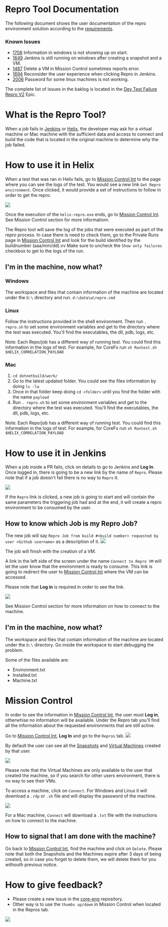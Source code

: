 #  Repro Tool Documentation
The following document shows the user documentation of the repro environment solution according to the [requirements](https://github.com/dotnet/core-eng/blob/master/Documentation/Project-Docs/Repro%20Environment/Prod%20Requirements.md).

### Known Issues
- [1708](https://github.com/dotnet/core-eng/issues/1708) Information in windows is not showing up on start.
- [1649](https://github.com/dotnet/core-eng/issues/1649) Jenkins is still running on windows after creating a snapshot and a VM.
- [1487](https://github.com/dotnet/core-eng/issues/1487) Delete a VM in Mission Control sometimes reports error.
- [1694](https://github.com/dotnet/core-eng/issues/1694) Reconsider the user experience when clicking Repro in Jenkins.
- [2006](https://github.com/dotnet/core-eng/issues/2006) Password for some linux machines is not working.

The complete list of issues in the baklog is located in the [Dev Test Failure Repro V2](https://github.com/dotnet/core-eng/issues/1988) Epic.

# What is the Repro Tool?
When a job fails in [Jenkins] or [Helix], the developer may ask for a virtual machine or Mac machine with the sufficient data and access to connect and build the code that is located in the original machine to determine why the job failed.

# How to use it in Helix
When a test that was ran in Helix fails, go to [Mission Control Int] to the page where you can see the logs of the test. You would see a new link `Get Repro environment`. Once clicked, it would provide a set of instructions to follow in order to get the repro.

![](./Images/Helix-ReproLink.PNG?raw=true)

Once the execution of the `helix-repro.exe` ends, go to [Mission Control Int].
See Mission Control section for more informatiom.

The Repro tool will save the log of the jobs that were executed as part of the repro process. In case there is need to check them, go to the Private Runs page in [Mission Control Int] and look for the build identified by the buildnumber (aaa/mm/dd).vv Make sure to uncheck the `Show only failures` checkbox to get to the logs of the run.

## I'm in the machine, now what?

### Windows
The workspace and files that contain information of the machine are located under the `D:\` directory and run. `d:\data\w\repro.cmd`

### Linux
Follow the instructions provided in the shell environment. Then run `. repro.sh` to set some environment variables and get to the directory where the test was executed. You'll find the executables, the dll, pdb, logs, etc.

Note: Each Repo/job has a different way of running test. You could find this information in the logs of test.
For example, for CoreFx run `sh Runtest.sh $HELIX_CORRELATION_PAYLOAD`

### Mac
1. `cd dotnetbuild/work/`
2. Go to the latest updated folder. You could see the files information by doing `ls -la`
3. Once in that folder keep doing `cd <folder>` until you find the folder with the name `payload`
4. Run `. repro.sh` to set some environment variables and get to the directory where the test was executed. You'll find the executables, the dll, pdb, logs, etc. 

Note: Each Repo/job has a different way of running test. You could find this information in the logs of test.
For example, for CoreFx run `sh Runtest.sh $HELIX_CORRELATION_PAYLOAD`

# How to use it in Jenkins
When a job inside a PR fails, click on details to go to Jenkins and **Log In**. 
Once logged in, there is going to be a new link by the name of `Repro`. Please note that if a job doesn't fail there is no way to `Repro` it.

![](./Images/ReproLink.PNG?raw=true)

If the `Repro` link is clicked, a new job is going to start and will contain the same parameters the triggering job had and at the end, it will create a repro environment to be consumed by the user.

## How to know which Job is my Repro Job?
The new job will say `Repro Job from build #<build number> requested by user <Github username>` as a description of it.
![](./Images/ReproJob.PNG?raw=true)

The job will finish with the creation of a VM. 

A link in the left side of the screen under the name `Connect to Repro VM` will let the user know that the environment is ready to consume. This link is going to redirect the user to [Mission Control Int] where the VM can be accessed.

Please note that **Log in** is required in order to see the link.

![](./Images/ConnectToVmLink.PNG?raw=true)

See Mission Control section for more information on how to connect to the machine.

## I'm in the machine, now what?
The workspace and files that contain information of the machine are located under the `D:\` directory. Go inside the workspace to start debugging the problem.

Some of the files available are:
- Environment.txt
- Installed.txt
- Machine.txt

# Mission Control
In order to see the information in [Mission Control Int], the user must **Log in**, otherwhise no information will be available. Under the Repro tab you'll find all the information about the requested environments that are still active.

Go to [Mission Control Int], **Log In** and go to the `Repros` tab. 
![](./Images/ReproTab.PNG?raw=true)

By default the user can see all the [Snapshots](https://github.com/dotnet/core-eng/blob/master/Documentation/Project-Docs/Repro%20Environment/Implementation%20Details%20POC.md#2-save-running-environment) and [Virtual Machines](https://github.com/dotnet/core-eng/blob/master/Documentation/Project-Docs/Repro%20Environment/Implementation%20Details%20POC.md#4-create-vm-with-repro-environment) created by that user.

![](./Images/MissionControl.PNG?raw=true)

Please note that the Virtual Machines are only available to the user that created the machine, so if you search for other users environment, there is no way to see their VMs.

To access a machine, click on `Connect`. For Windows and Linux it will download a `.rdp` or `.sh` file and will display the password of the machine.

![](./Images/ConnectToVM.PNG?raw=true)

For a Mac machine, `Connect` will download a `.txt` file with the instructions on how to connect to the machine.

## How to signal that I am done with the machine?
Go back to [Mission Control Int], find the machine and click on `Delete`. 
Please note that both the Snapshots and the Machines expire after 3 days of being created, so in case you forget to delete them, we will delete them for you withouth previous notice.

# How to give feedback?
- Please create a new issue in the [core-eng](https://github.com/dotnet/core-eng) repository.
- Other way is to use the `thumbs up/down` in Mission Control when located in the Repros tab. 

![](./Images/FeedbackMC.png?raw=true)

[Mission Control Int]: https://mc.int-dot.net/#/
[Helix]: https://github.com/dotnet/core-eng/blob/master/Documentation/Project-Docs/Repro%20Environment/ReproTool%20Documentation.md#how-to-use-it-in-helix
[Jenkins]: https://github.com/dotnet/core-eng/blob/master/Documentation/Project-Docs/Repro%20Environment/ReproTool%20Documentation.md#how-to-use-it-in-jenkins
